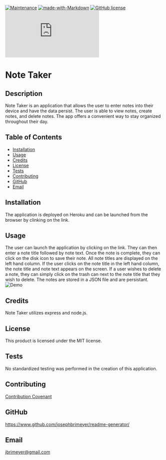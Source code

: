 [![Maintenance](https://img.shields.io/badge/Maintained%3F-yes-green.svg)](https://GitHub.com/Naereen/StrapDown.js/graphs/commit-activity)
[![made-with-Markdown](https://img.shields.io/badge/Made%20with-Markdown-1f425f.svg)](http://commonmark.org)
[![GitHub license](https://img.shields.io/github/license/Naereen/StrapDown.js.svg)](https://github.com/Naereen/StrapDown.js/blob/master/LICENSE)
[![Only 32 Kb](https://badge-size.herokuapp.com/Naereen/StrapDown.js/master/strapdown.min.js)](https://github.com/Naereen/StrapDown.js/blob/master/strapdown.min.js)

# Note Taker

## Description

Note Taker is an application that allows the user to enter notes into their device and have the data persist. The user is able to view notes, create notes, and delete notes. The app offers a convenient way to stay organized throughout their day.

## Table of Contents

- [Installation](#installation)
- [Usage](#usage)
- [Credits](#credits)
- [License](#license)
- [Tests](#tests)
- [Contributing](#contributing)
- [GitHub](#github)
- [Email](#email)

## Installation

The application is deployed on Heroku and can be launched from the browser by clinking on the link.

## Usage

The user can launch the application by clicking on the link. They can then enter a note title followed by note text. Once the note is complete, they can click on the disk icon to save their note. All note titles are displayed on the left hand column. If the user clicks on the note title in the left hand column, the note title and note text appears on the screen. If a user wishes to delete a note, they can simply click on the trash can next to the note title that they wish to delete. The notes are stored in a JSON file and are persistant.
![Demo](Develop/assets/Note-Taker.gif)

## Credits

Note Taker utilizes express and node.js.

## License

This product is licensed under the MIT license.

## Tests

No standardized testing was performed in the creation of this application.

## Contributing

[Contribution Covenant](https://www.contributor-covenant.org/)

## GitHub

https://www.github.com/josephbrimeyer/readme-generator/

## Email

jbrimeyer@gmail.com
